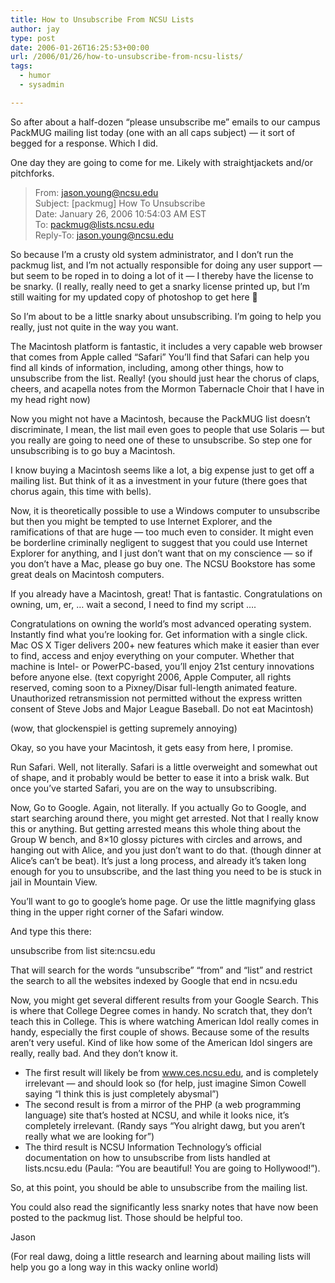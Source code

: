 ```yaml
---
title: How to Unsubscribe From NCSU Lists
author: jay
type: post
date: 2006-01-26T16:25:53+00:00
url: /2006/01/26/how-to-unsubscribe-from-ncsu-lists/
tags:
  - humor
  - sysadmin

---
```

So after about a half-dozen “please unsubscribe me” emails to our campus PackMUG mailing list today (one with an all caps subject) — it sort of begged for a response. Which I did.

One day they are going to come for me. Likely with straightjackets and/or pitchforks.

> From: jason.young@ncsu.edu  
> Subject: [packmug] How To Unsubscribe  
> Date: January 26, 2006 10:54:03 AM EST  
> To: packmug@lists.ncsu.edu  
> Reply-To: jason.young@ncsu.edu

So because I’m a crusty old system administrator, and I don’t run the packmug list, and I’m not actually responsible for doing any user support — but seem to be roped in to doing a lot of it — I thereby have the license to be snarky. (I really, really need to get a snarky license printed up, but I’m still waiting for my updated copy of photoshop to get here 🙂

So I’m about to be a little snarky about unsubscribing. I’m going to help you really, just not quite in the way you want.

The Macintosh platform is fantastic, it includes a very capable web browser that comes from Apple called “Safari” You’ll find that Safari can help you find all kinds of information, including, among other things, how to unsubscribe from the list. Really! (you should just hear the chorus of claps, cheers, and acapella notes from the Mormon Tabernacle Choir that I have in my head right now)

Now you might not have a Macintosh, because the PackMUG list doesn’t discriminate, I mean, the list mail even goes to people that use Solaris — but you really are going to need one of these to unsubscribe. So step one for unsubscribing is to go buy a Macintosh.

I know buying a Macintosh seems like a lot, a big expense just to get off a mailing list. But think of it as a investment in your future (there goes that chorus again, this time with bells).

Now, it is theoretically possible to use a Windows computer to unsubscribe but then you might be tempted to use Internet Explorer, and the ramifications of that are huge — too much even to consider. It might even be borderline criminally negligent to suggest that you could use Internet Explorer for anything, and I just don’t want that on my conscience — so if you don’t have a Mac, please go buy one. The NCSU Bookstore has some great deals on Macintosh computers.

If you already have a Macintosh, great! That is fantastic. Congratulations on owning, um, er, … wait a second, I need to find my script ….

Congratulations on owning the world’s most advanced operating system. Instantly find what you’re looking for. Get information with a single click. Mac OS X Tiger delivers 200+ new features which make it easier than ever to find, access and enjoy everything on your computer. Whether that machine is Intel- or PowerPC-based, you’ll enjoy 21st century innovations before anyone else. (text copyright 2006, Apple Computer, all rights reserved, coming soon to a Pixney/Disar full-length animated feature. Unauthorized retransmission not permitted without the express written consent of Steve Jobs and Major League Baseball. Do not eat Macintosh)

(wow, that glockenspiel is getting supremely annoying)

Okay, so you have your Macintosh, it gets easy from here, I promise.

Run Safari. Well, not literally. Safari is a little overweight and somewhat out of shape, and it probably would be better to ease it into a brisk walk. But once you’ve started Safari, you are on the way to unsubscribing.

Now, Go to Google. Again, not literally. If you actually Go to Google, and start searching around there, you might get arrested. Not that I really know this or anything. But getting arrested means this whole thing about the Group W bench, and 8&#215;10 glossy pictures with circles and arrows, and hanging out with Alice, and you just don’t want to do that. (though dinner at Alice’s can’t be beat). It’s just a long process, and already it’s taken long enough for you to unsubscribe, and the last thing you need to be is stuck in jail in Mountain View.

You’ll want to go to google’s home page. Or use the little magnifying glass thing in the upper right corner of the Safari window.

And type this there:

unsubscribe from list site:ncsu.edu

That will search for the words “unsubscribe” “from” and “list” and restrict the search to all the websites indexed by Google that end in ncsu.edu

Now, you might get several different results from your Google Search. This is where that College Degree comes in handy. No scratch that, they don’t teach this in College. This is where watching American Idol really comes in handy, especially the first couple of shows. Because some of the results aren’t very useful. Kind of like how some of the American Idol singers are really, really bad. And they don’t know it.

  * The first result will likely be from www.ces.ncsu.edu, and is completely irrelevant — and should look so (for help, just imagine Simon Cowell saying “I think this is just completely abysmal”)
  * The second result is from a mirror of the PHP (a web programming language) site that’s hosted at NCSU, and while it looks nice, it’s completely irrelevant. (Randy says “You alright dawg, but you aren’t really what we are looking for”)
  * The third result is NCSU Information Technology’s official documentation on how to unsubscribe from lists handled at lists.ncsu.edu (Paula: “You are beautiful! You are going to Hollywood!”).

So, at this point, you should be able to unsubscribe from the mailing list.

You could also read the significantly less snarky notes that have now been posted to the packmug list. Those should be helpful too.

Jason

(For real dawg, doing a little research and learning about mailing lists will help you go a long way in this wacky online world)